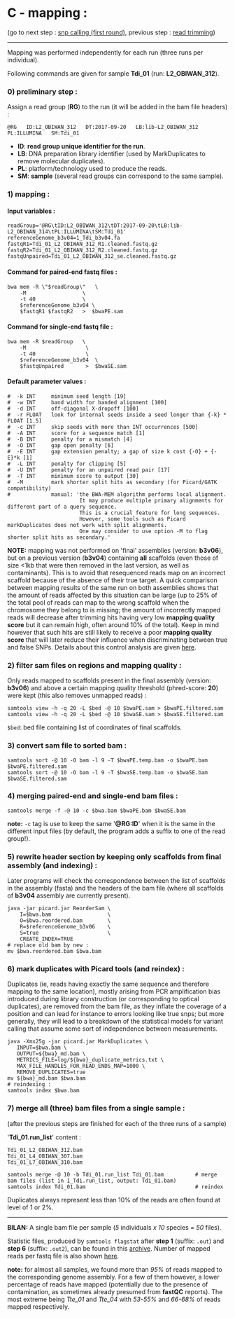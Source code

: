 
# C - mapping :

(go to next step : [snp calling (first round)](../D_snp_calling_round0), previous step : [read trimming](../B_cleaned_reads))

------------

Mapping was performed independently for each run (three runs per individual).

Following commands are given for sample **Tdi_01** (run: **L2_OBIWAN_312**).


### 0) preliminary step :

Assign a read group (**RG**) to the run (it will be added in the bam file headers) :
````
@RG   ID:L2_OBIWAN_312   DT:2017-09-20   LB:lib-L2_OBIWAN_312   PL:ILLUMINA   SM:Tdi_01
````
* **ID**: **read group unique identifier for the run**.
* **LB**: DNA preparation library identifier (used by MarkDuplicates to remove molecular duplicates).
* **PL**: platform/technology used to produce the reads.
* **SM**: **sample** (several read groups can correspond to the same sample).

### 1) mapping :


#### Input variables :
````
readGroup='@RG\tID:L2_OBIWAN_312\tDT:2017-09-20\tLB:lib-L2_OBIWAN_314\tPL:ILLUMINA\tSM:Tdi_01'
referenceGenome_b3v04=1_Tdi_b3v04.fa
fastqR1=Tdi_01_L2_OBIWAN_312_R1.cleaned.fastq.gz
fastqR2=Tdi_01_L2_OBIWAN_312_R2.cleaned.fastq.gz
fastqUnpaired=Tdi_01_L2_OBIWAN_312_se.cleaned.fastq.gz
````

#### Command for paired-end fastq files :

````
bwa mem -R \"$readGroup\"   \
    -M                  \
    -t 40               \
    $referenceGenome_b3v04 \
    $fastqR1 $fastqR2   >  $bwaPE.sam
````


#### Command for single-end fastq file :

````
bwa mem -R $readGroup   \
    -M                   \
    -t 40                \
    $referenceGenome_b3v04  \
    $fastqUnpaired       >  $bwaSE.sam
````


#### Default parameter values :

````
#  -k INT     minimum seed length [19]
#  -w INT     band width for banded alignment [100]
#  -d INT     off-diagonal X-dropoff [100]
#  -r FLOAT   look for internal seeds inside a seed longer than {-k} * FLOAT [1.5]
#  -c INT     skip seeds with more than INT occurrences [500]
#  -A INT     score for a sequence match [1]
#  -B INT     penalty for a mismatch [4]
#  -O INT     gap open penalty [6]
#  -E INT     gap extension penalty; a gap of size k cost {-O} + {-E}*k [1]
#  -L INT     penalty for clipping [5]
#  -U INT     penalty for an unpaired read pair [17]
#  -T INT     minimum score to output [30]
#  -M         mark shorter split hits as secondary (for Picard/GATK compatibility)
#             manual: 'the BWA-MEM algorithm performs local alignment. 
                       It may produce multiple primary alignments for different part of a query sequence. 
                       This is a crucial feature for long sequences. 
                       However, some tools such as Picard markDuplicates does not work with split alignments. 
                       One may consider to use option -M to flag shorter split hits as secondary.'
````

**NOTE:** mapping was not performed on 'final' assemblies (version: **b3v06**), but on a previous version (**b3v04**) containing **all** scaffolds (even those of size <1kb that were then removed in the last version, as well as contaminants). This is to avoid that resequenced reads map on an incorrect scaffold because of the absence of their true target. A quick comparison between mapping results of the same run on both assemblies shows that the amount of reads affected by this situation can be large (up to 25% of the total pool of reads can map to the wrong scaffold when the chromosome they belong to is missing; the amount of incorrectly mapped reads will decrease after trimming hits having very low **mapping quality score** but it can remain high, often around 10% of the total). Keep in mind however that such hits are still likely to receive a poor **mapping quality score** that will later reduce their influence when discriminating between true and false SNPs.
Details about this control analysis are given [here](bilan_compare.csv).


### 2) filter sam files on regions and mapping quality :

Only reads mapped to scaffolds present in the final assembly (version: **b3v06**) and above a certain mapping quality threshold (phred-score: **20**) were kept (this also removes unmapped reads) :
````
samtools view -h -q 20 -L $bed -@ 10 $bwaPE.sam > $bwaPE.filtered.sam
samtools view -h -q 20 -L $bed -@ 10 $bwaSE.sam > $bwaSE.filtered.sam
````
`$bed`: bed file containing list of coordinates of final scaffolds.


### 3) convert sam file to sorted bam :

````
samtools sort -@ 10 -O bam -l 9 -T $bwaPE.temp.bam -o $bwaPE.bam $bwaPE.filtered.sam
samtools sort -@ 10 -O bam -l 9 -T $bwaSE.temp.bam -o $bwaSE.bam $bwaSE.filtered.sam
````

### 4) merging paired-end and single-end bam files :

````
samtools merge -f -@ 10 -c $bwa.bam $bwaPE.bam $bwaSE.bam      
````
**note:** `-c` tag is use to keep the same '**@RG:ID**' when it is the same in the different input files (by default, the program adds a suffix to one of the read group!).


### 5) rewrite header section by keeping only scaffolds from final assembly (and indexing) :

Later programs will check the correspondence between the list of scaffolds in the assembly (fasta) and the headers of the bam file (where all scaffolds of **b3v04** assembly are currently present).
````
java -jar picard.jar ReorderSam \
    I=$bwa.bam                  \
    O=$bwa.reordered.bam        \
    R=$referenceGenome_b3v06    \
    S=true                      \
    CREATE_INDEX=TRUE
# replace old bam by new :
mv $bwa.reordered.bam $bwa.bam
````

### 6) mark duplicates with Picard tools (and reindex) :

Duplicates (ie, reads having exactly the same sequence and therefore mapping to the same location), mostly arising from PCR amplification bias introduced during library construction (or corresponding to optical duplicates), are removed from the bam file, as they inflate the coverage of a position and can lead for instance to errors looking like true snps; but more generally, they will lead to a breakdown of the statistical models for variant calling that assume some sort of independence between measurements.

````
java -Xmx25g -jar picard.jar MarkDuplicates \
   INPUT=$bwa.bam \
   OUTPUT=${bwa}_md.bam \
   METRICS_FILE=log/${bwa}_duplicate_metrics.txt \
   MAX_FILE_HANDLES_FOR_READ_ENDS_MAP=1000 \
   REMOVE_DUPLICATES=true               
mv ${bwa}_md.bam $bwa.bam
# reindexing :
samtools index $bwa.bam
````


### 7) merge all (three) bam files from a single sample :

(after the previous steps are finished for each of the three runs of a sample)

'**Tdi_01.run_list**' content :
````
Tdi_01_L2_OBIWAN_312.bam 
Tdi_01_L4_OBIWAN_307.bam 
Tdi_01_L7_OBIWAN_310.bam
````

````
samtools merge -@ 10 -b Tdi_01.run_list Tdi_01.bam          # merge bam files (list in 1_Tdi.run_list, output: Tdi_01.bam)
samtools index Tdi_01.bam                                   # reindex
````
Duplicates always represent less than 10% of the reads are often found at level of 1 or 2%.


-------
**BILAN:** A single bam file per sample (*5* individuals *x* *10* species = *50* files).

Statistic files, produced by `samtools flagstat` after **step 1** (suffix: `.out`) and **step 6** (suffix: `.out2`), can be found in this [archive](./mapping_stats.tar.gz). Number of mapped reads per fastq file is also shown [here](basic_stats).

**note:** for almost all samples, we found more than *95%* of reads mapped to the corresponding genome assembly. For a few of them however, a lower percentage of reads have mapped (potentially due to the presence of contamination, as sometimes already presumed from **fastQC** reports). The most extreme being *Tte_01* and *Tte_04* with *53-55%* and *66-68%* of reads mapped respectively.

